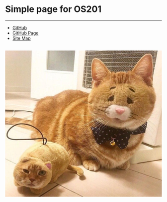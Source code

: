 # Simple page for OS201
---
* [GitHub](https://github.com/kolokopo/os201)
* [GitHub Page](https://kolokopo.github.io/os201)
* [Site Map](URLs/)

<br>
<img src="3n7qa8g28j031.jpg">
<br>
